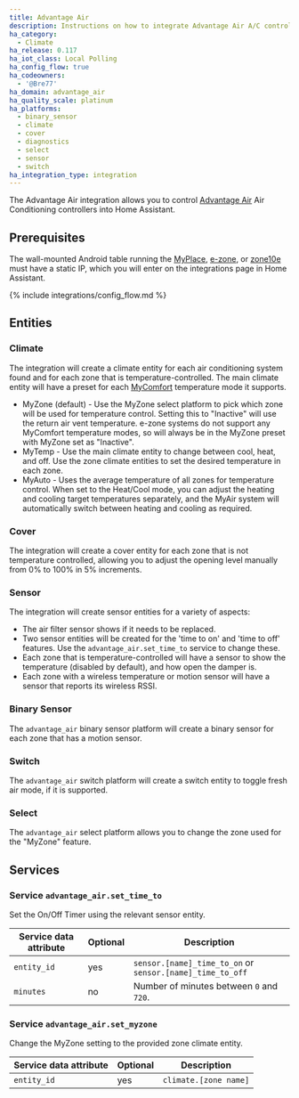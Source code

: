 ```yaml
---
title: Advantage Air
description: Instructions on how to integrate Advantage Air A/C controller into Home Assistant.
ha_category:
  - Climate
ha_release: 0.117
ha_iot_class: Local Polling
ha_config_flow: true
ha_codeowners:
  - '@Bre77'
ha_domain: advantage_air
ha_quality_scale: platinum
ha_platforms:
  - binary_sensor
  - climate
  - cover
  - diagnostics
  - select
  - sensor
  - switch
ha_integration_type: integration
---
```


The Advantage Air integration allows you to control [Advantage Air](https://www.advantageair.com.au/) Air Conditioning controllers into Home Assistant.

## Prerequisites

The wall-mounted Android table running the [MyPlace](https://play.google.com/store/apps/details?id=com.air.advantage.myair5), [e-zone](https://play.google.com/store/apps/details?id=com.air.advantage.ezone), or [zone10e](https://play.google.com/store/apps/details?id=com.air.advantage.zone10) must have a static IP, which you will enter on the integrations page in Home Assistant.

{% include integrations/config_flow.md %}

## Entities

### Climate

The integration will create a climate entity for each air conditioning system found and for each zone that is temperature-controlled. The main climate entity will have a preset for each [MyComfort](https://www.advantageair.com.au/wp-content/uploads/2019/10/MyComfort.pdf) temperature mode it supports.

- MyZone (default) - Use the MyZone select platform to pick which zone will be used for temperature control. Setting this to "Inactive" will use the return air vent temperature. e-zone systems do not support any MyComfort temperature modes, so will always be in the MyZone preset with MyZone set as "Inactive".
- MyTemp - Use the main climate entity to change between cool, heat, and off. Use the zone climate entities to set the desired temperature in each zone.
- MyAuto - Uses the average temperature of all zones for temperature control. When set to the Heat/Cool mode, you can adjust the heating and cooling target temperatures separately, and the MyAir system will automatically switch between heating and cooling as required.

### Cover

The integration will create a cover entity for each zone that is not temperature controlled, allowing you to adjust the opening level manually from 0% to 100% in 5% increments.

### Sensor

The integration will create sensor entities for a variety of aspects:

- The air filter sensor shows if it needs to be replaced.
- Two sensor entities will be created for the 'time to on' and 'time to off' features. Use the `advantage_air.set_time_to` service to change these.
- Each zone that is temperature-controlled will have a sensor to show the temperature (disabled by default), and how open the damper is.
- Each zone with a wireless temperature or motion sensor will have a sensor that reports its wireless RSSI.

### Binary Sensor

The `advantage_air` binary sensor platform will create a binary sensor for each zone that has a motion sensor.

### Switch

The `advantage_air` switch platform will create a switch entity to toggle fresh air mode, if it is supported.

### Select

The `advantage_air` select platform allows you to change the zone used for the "MyZone" feature.

## Services

### Service `advantage_air.set_time_to`

Set the On/Off Timer using the relevant sensor entity.

| Service data attribute | Optional | Description |
| ---------------------- | -------- | ----------- |
| `entity_id` | yes | `sensor.[name]_time_to_on` or `sensor.[name]_time_to_off`
| `minutes` | no | Number of minutes between `0` and `720`.

### Service `advantage_air.set_myzone`

Change the MyZone setting to the provided zone climate entity.

| Service data attribute | Optional | Description |
| ---------------------- | -------- | ----------- |
| `entity_id` | yes | `climate.[zone name]`
